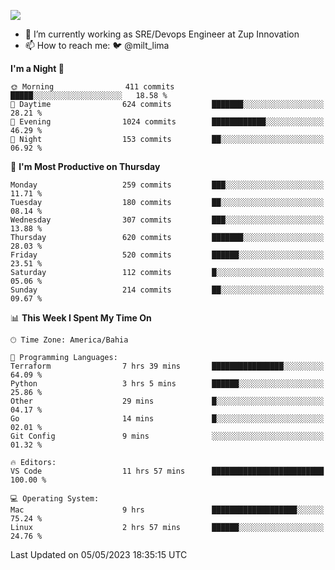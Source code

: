 ![](https://komarev.com/ghpvc/?username=miltlima&color=blue)
                 

- 🔭 I’m currently working as SRE/Devops Engineer at Zup Innovation
- 📫 How to reach me: 🐦 @milt_lima

<!--START_SECTION:waka-->
**I'm a Night 🦉** 

```text
🌞 Morning                411 commits         █████░░░░░░░░░░░░░░░░░░░░   18.58 % 
🌆 Daytime                624 commits         ███████░░░░░░░░░░░░░░░░░░   28.21 % 
🌃 Evening                1024 commits        ████████████░░░░░░░░░░░░░   46.29 % 
🌙 Night                  153 commits         ██░░░░░░░░░░░░░░░░░░░░░░░   06.92 % 
```
📅 **I'm Most Productive on Thursday** 

```text
Monday                   259 commits         ███░░░░░░░░░░░░░░░░░░░░░░   11.71 % 
Tuesday                  180 commits         ██░░░░░░░░░░░░░░░░░░░░░░░   08.14 % 
Wednesday                307 commits         ███░░░░░░░░░░░░░░░░░░░░░░   13.88 % 
Thursday                 620 commits         ███████░░░░░░░░░░░░░░░░░░   28.03 % 
Friday                   520 commits         ██████░░░░░░░░░░░░░░░░░░░   23.51 % 
Saturday                 112 commits         █░░░░░░░░░░░░░░░░░░░░░░░░   05.06 % 
Sunday                   214 commits         ██░░░░░░░░░░░░░░░░░░░░░░░   09.67 % 
```


📊 **This Week I Spent My Time On** 

```text
🕑︎ Time Zone: America/Bahia

💬 Programming Languages: 
Terraform                7 hrs 39 mins       ████████████████░░░░░░░░░   64.09 % 
Python                   3 hrs 5 mins        ██████░░░░░░░░░░░░░░░░░░░   25.86 % 
Other                    29 mins             █░░░░░░░░░░░░░░░░░░░░░░░░   04.17 % 
Go                       14 mins             █░░░░░░░░░░░░░░░░░░░░░░░░   02.01 % 
Git Config               9 mins              ░░░░░░░░░░░░░░░░░░░░░░░░░   01.32 % 

🔥 Editors: 
VS Code                  11 hrs 57 mins      █████████████████████████   100.00 % 

💻 Operating System: 
Mac                      9 hrs               ███████████████████░░░░░░   75.24 % 
Linux                    2 hrs 57 mins       ██████░░░░░░░░░░░░░░░░░░░   24.76 % 
```


 Last Updated on 05/05/2023 18:35:15 UTC
<!--END_SECTION:waka-->
